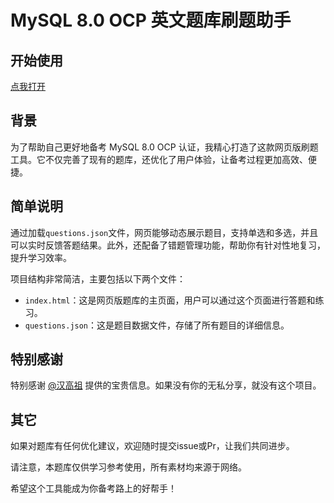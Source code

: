 # MySQL 8.0 OCP 英文题库刷题助手

## 开始使用
[点我打开](https://hochenggang.github.io/MySQL-OCP-Brush-Questions-EN/)

## 背景
为了帮助自己更好地备考 MySQL 8.0 OCP 认证，我精心打造了这款网页版刷题工具。它不仅完善了现有的题库，还优化了用户体验，让备考过程更加高效、便捷。

## 简单说明
通过加载`questions.json`文件，网页能够动态展示题目，支持单选和多选，并且可以实时反馈答题结果。此外，还配备了错题管理功能，帮助你有针对性地复习，提升学习效率。

项目结构非常简洁，主要包括以下两个文件：
- `index.html`：这是网页版题库的主页面，用户可以通过这个页面进行答题和练习。
- `questions.json`：这是题目数据文件，存储了所有题目的详细信息。

## 特别感谢
特别感谢 [@汉高祖](https://www.nodeseek.com/post-325453-1) 提供的宝贵信息。如果没有你的无私分享，就没有这个项目。


## 其它

如果对题库有任何优化建议，欢迎随时提交issue或Pr，让我们共同进步。

请注意，本题库仅供学习参考使用，所有素材均来源于网络。

希望这个工具能成为你备考路上的好帮手！

